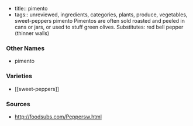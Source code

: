 - title:: pimento
- tags:: unreviewed, ingredients, categories, plants, produce, vegetables, sweet-peppers
pimento Pimentos are often sold roasted and peeled in cans or jars, or used to stuff green olives. Substitutes: red bell pepper (thinner walls)

### Other Names

* pimento

### Varieties

* [[sweet-peppers]]

### Sources
* http://foodsubs.com/Peppersw.html
